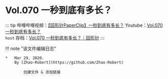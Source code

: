 # Vol.070 一秒到底有多长？

::: tip
哔哩哔哩视频：[【回形针PaperClip】一秒到底有多长？](https://www.bilibili.com/video/BV164411M7x5) 
Youtube：[Vol.070 一秒到底有多长？](https://www.youtube.com/watch?v=lyFhfzNuUB8&t=120s)  
`host` 存档：[Vol.070 一秒到底有多长？｜回形针](https://paperclip.host/%E5%B8%B8%E8%A7%84Vol/Vol.070%20%E4%B8%80%E7%A7%92%E5%88%B0%E5%BA%95%E6%9C%89%E5%A4%9A%E9%95%BF%EF%BC%9F%EF%BD%9C%E5%9B%9E%E5%BD%A2%E9%92%88.mp4)
:::

!!! note "该文件编辑日志"

	* 	Mar 29, 2020.
		By [Zhao-Robert](https://github.com/Zhao-Robert)
	
			创建文件 & 添加链接
